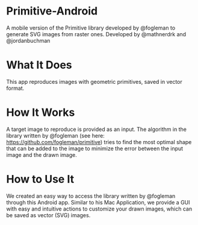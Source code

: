 # Primitive-Android
A mobile version of the Primitive library developed by @fogleman to generate SVG images from raster ones. Developed by @mathnerdrk and @jordanbuchman

# What It Does
This app reproduces images with geometric primitives, saved in vector format.

# How It Works
A target image to reproduce is provided as an input. The algorithm in the library written by @fogleman 
(see here: https://github.com/fogleman/primitive) tries to find the most optimal shape that can be added to the image
to minimize the error between the input image and the drawn image.

# How to Use It
We created an easy way to access the library written by @fogleman through this Android app. Similar to his Mac Application,
we provide a GUI with easy and intuitive actions to customize your drawn images, which can be saved as vector (SVG) images.
